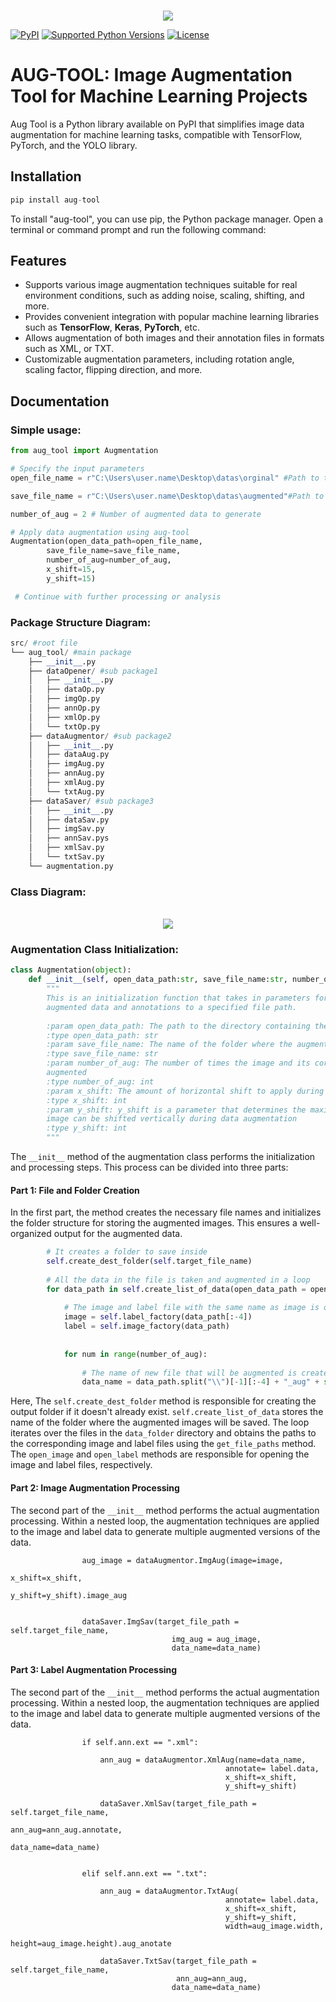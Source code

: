

<p align="center">
    <br>
    <img src ="icons\logo.png"/>
    <br>
<p>
 

[![PyPI](https://img.shields.io/badge/aug--tool-v0.0.1-blue)](https://pypi.org/project/aug-tool/)
[![Supported Python Versions](https://img.shields.io/badge/python%20-3-blue)](https://pypi.python.org/pypi/Augmentor)
[![License](https://img.shields.io/badge/license-MIT-brightgreen.svg?style=flat)](LICENSE)

# AUG-TOOL: Image Augmentation Tool for Machine Learning Projects 

Aug Tool is a Python library available on PyPI that simplifies image data augmentation for machine learning tasks, compatible with TensorFlow, PyTorch, and the YOLO library.

## Installation


```python
pip install aug-tool
```

To install "aug-tool", you can use pip, the Python package manager. Open a terminal or command prompt and run the following command:


## Features

* Supports various image  augmentation techniques suitable for real environment conditions, such as adding noise, scaling, shifting, and more.
* Provides convenient integration with popular machine learning libraries such as **TensorFlow**, **Keras**, **PyTorch**, etc.
* Allows augmentation of both images and their annotation files in formats such as XML, or TXT. 
* Customizable augmentation parameters, including rotation angle, scaling factor, flipping direction, and more.



## Documentation
### Simple usage:
```python
from aug_tool import Augmentation

# Specify the input parameters
open_file_name = r"C:\Users\user.name\Desktop\datas\orginal" #Path to the data folder

save_file_name = r"C:\Users\user.name\Desktop\datas\augmented"#Path to the data folder

number_of_aug = 2 # Number of augmented data to generate

# Apply data augmentation using aug-tool
Augmentation(open_data_path=open_file_name,
        save_file_name=save_file_name,
        number_of_aug=number_of_aug,
        x_shift=15,
        y_shift=15)

 # Continue with further processing or analysis
```

### Package Structure Diagram:

```python
src/ #root file
└── aug_tool/ #main package
    ├── __init__.py
    ├── dataOpener/ #sub package1
    │   ├── __init__.py
    │   ├── dataOp.py
    │   ├── imgOp.py
    │   ├── annOp.py
    │   ├── xmlOp.py
    │   └── txtOp.py
    ├── dataAugmentor/ #sub package2
    │   ├── __init__.py
    │   ├── dataAug.py
    │   ├── imgAug.py
    │   ├── annAug.py
    │   ├── xmlAug.py
    │   └── txtAug.py
    ├── dataSaver/ #sub package3
    │   ├── __init__.py
    │   ├── dataSav.py
    │   ├── imgSav.py
    │   ├── annSav.pys
    │   ├── xmlSav.py
    │   └── txtSav.py
    └── augmentation.py
```
### Class Diagram:

<p align="center">
    <br>
    <img src ="doc\Aug_class_diagram.drawio.png"/>
    <br>
<p>

### Augmentation Class Initialization:

```python
class Augmentation(object):
    def __init__(self, open_data_path:str, save_file_name:str, number_of_aug:int, x_shift:int, y_shift:int) -> None:
        """
        This is an initialization function that takes in parameters for data augmentation and saves the
        augmented data and annotations to a specified file path.
        
        :param open_data_path: The path to the directory containing the original data to be augmented
        :type open_data_path: str
        :param save_file_name: The name of the folder where the augmented data will be saved
        :type save_file_name: str
        :param number_of_aug: The number of times the image and its corresponding annotation will be
        augmented
        :type number_of_aug: int
        :param x_shift: The amount of horizontal shift to apply during image augmentation
        :type x_shift: int
        :param y_shift: y_shift is a parameter that determines the maximum number of pixels by which an
        image can be shifted vertically during data augmentation
        :type y_shift: int
        """  
```
The `__init__` method of the augmentation class performs the initialization and processing steps. This process can be divided into three parts:


#### Part 1: File and Folder Creation

In the first part, the method creates the necessary file names and initializes the folder structure for storing the augmented images. This ensures a well-organized output for the augmented data.

```python
        # It creates a folder to save inside 
        self.create_dest_folder(self.target_file_name)
        
        # All the data in the file is taken and augmented in a loop
        for data_path in self.create_list_of_data(open_data_path = open_data_path):
            
            # The image and label file with the same name as image is opened once
            image = self.label_factory(data_path[:-4])
            label = self.image_factory(data_path)
            
            
            for num in range(number_of_aug):
                
                # The name of new file that will be augmented is created
                data_name = data_path.split("\\")[-1][:-4] + "_aug" + str(num + 1))

```

Here, The `self.create_dest_folder` method is responsible for creating the output folder if it doesn't already exist. `self.create_list_of_data` stores the name of the folder where the augmented images will be saved. The loop iterates over the files in the `data_folder` directory and obtains the paths to the corresponding image and label files using the `get_file_paths` method. The `open_image` and `open_label` methods are responsible for opening the image and label files, respectively.

#### Part 2: Image Augmentation Processing
The second part of the `__init__` method performs the actual augmentation processing. Within a nested loop, the augmentation techniques are applied to the image and label data to generate multiple augmented versions of the data.

```
                aug_image = dataAugmentor.ImgAug(image=image,
                                                        x_shift=x_shift,
                                                        y_shift=y_shift).image_aug
                                
                    
                dataSaver.ImgSav(target_file_path = self.target_file_name,
                                    img_aug = aug_image,
                                    data_name=data_name)
```

#### Part 3: Label Augmentation Processing
The second part of the `__init__` method performs the actual augmentation processing. Within a nested loop, the augmentation techniques are applied to the image and label data to generate multiple augmented versions of the data.

```
                if self.ann.ext == ".xml":
                    
                    ann_aug = dataAugmentor.XmlAug(name=data_name,
                                                annotate= label.data,
                                                x_shift=x_shift,
                                                y_shift=y_shift)
                    
                    dataSaver.XmlSav(target_file_path = self.target_file_name,
                                                                ann_aug=ann_aug.annotate,
                                                                data_name=data_name)

                    
                elif self.ann.ext == ".txt":
                    
                    ann_aug = dataAugmentor.TxtAug(
                                                annotate= label.data,
                                                x_shift=x_shift,
                                                y_shift=y_shift,
                                                width=aug_image.width,
                                                height=aug_image.height).aug_anotate
                    
                    dataSaver.TxtSav(target_file_path = self.target_file_name,
                                     ann_aug=ann_aug,
                                    data_name=data_name)
```